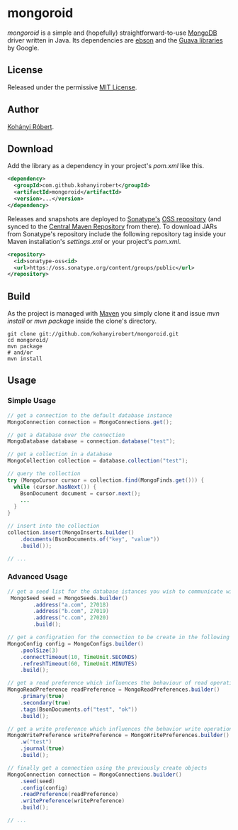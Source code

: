 # mongoroid
*mongoroid* is a simple and (hopefully) straightforward-to-use [MongoDB][]
driver written in Java. Its dependencies are [ebson][] and the
[Guava libraries][] by Google.

## License
Released under the permissive [MIT License][].

## Author
[Kohányi Róbert][].

## Download
Add the library as a dependency in your project's *pom.xml* like this.

```xml
<dependency>
  <groupId>com.github.kohanyirobert</groupId>
  <artifactId>mongoroid</artifactId>
  <version>...</version>
</dependency>
```

Releases and snapshots are deployed to [Sonatype's][] [OSS repository][] (and
synced to the [Central Maven Repository][] from there). To download JARs from
Sonatype's repository include the following repository tag inside your Maven
installation's *settings.xml* or your project's *pom.xml*.

```xml
<repository>
  <id>sonatype-oss<id>
  <url>https://oss.sonatype.org/content/groups/public</url>
</repository>
```

## Build
As the project is managed with [Maven][] you simply clone it and issue *mvn
install* or *mvn package* inside the clone's directory.

```
git clone git://github.com/kohanyirobert/mongoroid.git
cd mongoroid/
mvn package
# and/or
mvn install
```

## Usage
### Simple Usage
```java
// get a connection to the default database instance
MongoConnection connection = MongoConnections.get();

// get a database over the connection
MongoDatabase database = connection.database("test");

// get a collection in a database
MongoCollection collection = database.collection("test");

// query the collection
try (MongoCursor cursor = collection.find(MongoFinds.get())) {
  while (cursor.hasNext()) {
    BsonDocument document = cursor.next();
    ...
  }
}

// insert into the collection
collection.insert(MongoInserts.builder()
    .documents(BsonDocuments.of("key", "value"))
    .build());

// ...
```
### Advanced Usage
```java
// get a seed list for the database istances you wish to communicate with
 MongoSeed seed = MongoSeeds.builder()
        .address("a.com", 27018)
        .address("b.com", 27019)
        .address("c.com", 27020)
        .build();

// get a configration for the connection to be create in the following steps
MongoConfig config = MongoConfigs.builder()
    .poolSize(3)
    .connectTimeout(10, TimeUnit.SECONDS)
    .refreshTimeout(60, TimeUnit.MINUTES)
    .build();

// get a read preference which influences the behaviour of read operations
MongoReadPreference readPreference = MongoReadPreferences.builder()
    .primary(true)
    .secondary(true)
    .tags(BsonDocuments.of("test", "ok"))
    .build();

// get a write preference which influences the behavior write operations
MongoWritePreference writePreference = MongoWritePreferences.builder()
    .w("test")
    .journal(true)
    .build();

// finally get a connection using the previously create objects
MongoConnection connection = MongoConnections.builder()
    .seed(seed)
    .config(config)
    .readPreference(readPreference)
    .writePreference(writePreference)
    .build();

// ...
```

[MongoDB]: http://www.mongodb.org
[ebson]: https://github.com/kohanyirobert/ebson
[Guava libraries]: http://code.google.com/p/guava-libraries
[Kohányi Róbert]: http://kohanyirobert.github.com
[MIT License]: https://raw.github.com/kohanyirobert/ebson/master/LICENSE.txt
[Sonatype's]: http://sonatype.com
[OSS repository]: https://oss.sonatype.org
[Central Maven Repository]: http://search.maven.org
[Maven]: http://maven.apache.org
